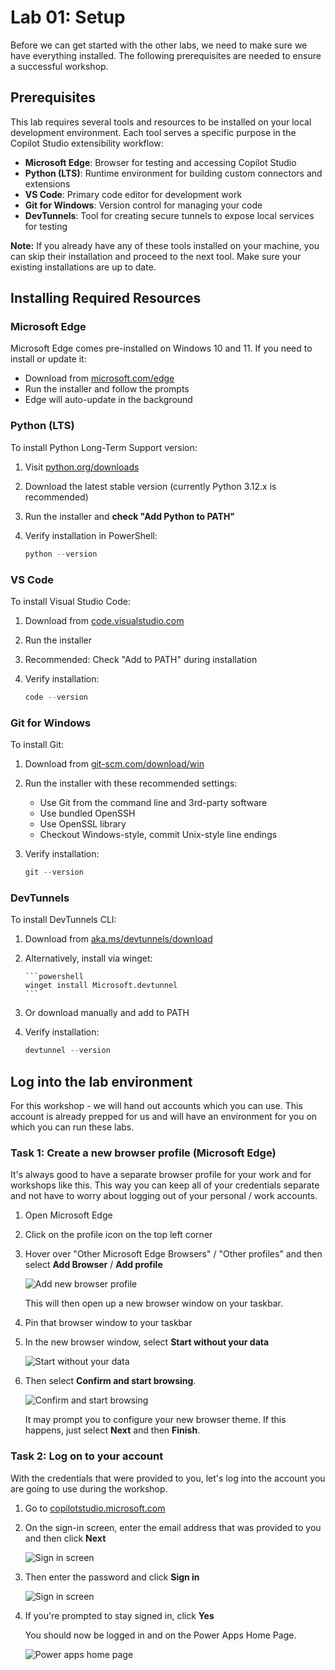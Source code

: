 # Lab 01: Setup

Before we can get started with the other labs, we need to make sure we have everything installed. The following prerequisites are needed to ensure a successful workshop.

## Prerequisites

This lab requires several tools and resources to be installed on your local development environment. Each tool serves a specific purpose in the Copilot Studio extensibility workflow:

- **Microsoft Edge**: Browser for testing and accessing Copilot Studio
- **Python (LTS)**: Runtime environment for building custom connectors and extensions
- **VS Code**: Primary code editor for development work
- **Git for Windows**: Version control for managing your code
- **DevTunnels**: Tool for creating secure tunnels to expose local services for testing

**Note:** If you already have any of these tools installed on your machine, you can skip their installation and proceed to the next tool. Make sure your existing installations are up to date.

## Installing Required Resources

### Microsoft Edge

Microsoft Edge comes pre-installed on Windows 10 and 11. If you need to install or update it:

- Download from [microsoft.com/edge](https://www.microsoft.com/edge)
- Run the installer and follow the prompts
- Edge will auto-update in the background

### Python (LTS)

To install Python Long-Term Support version:

1. Visit [python.org/downloads](https://www.python.org/downloads/)
1. Download the latest stable version (currently Python 3.12.x is recommended)
1. Run the installer and **check "Add Python to PATH"**
1. Verify installation in PowerShell:

   ```powershell
   python --version
   ```

### VS Code

To install Visual Studio Code:

1. Download from [code.visualstudio.com](https://code.visualstudio.com/)
1. Run the installer
1. Recommended: Check "Add to PATH" during installation
1. Verify installation:

   ```powershell
   code --version
   ```

### Git for Windows

To install Git:

1. Download from [git-scm.com/download/win](https://git-scm.com/download/win)
1. Run the installer with these recommended settings:
   - Use Git from the command line and 3rd-party software
   - Use bundled OpenSSH
   - Use OpenSSL library
   - Checkout Windows-style, commit Unix-style line endings
1. Verify installation:

   ```powershell
   git --version
   ```

### DevTunnels

To install DevTunnels CLI:

1. Download from [aka.ms/devtunnels/download](https://aka.ms/devtunnels/download)
1. Alternatively, install via winget:

       ```powershell
       winget install Microsoft.devtunnel
       ```

1. Or download manually and add to PATH
1. Verify installation:

    ```powershell
    devtunnel --version
    ```

## Log into the lab environment

For this workshop - we will hand out accounts which you can use. This account is already prepped for us and will have an environment for you on which you can run these labs.

### Task 1: Create a new browser profile (Microsoft Edge)

It's always good to have a separate browser profile for your work and for workshops like this. This way you can keep all of your credentials separate and not have to worry about logging out of your personal / work accounts.

1. Open Microsoft Edge
1. Click on the profile icon on the top left corner
1. Hover over "Other Microsoft Edge Browsers" / "Other profiles" and then select **Add Browser** / **Add profile**

   ![Add new browser profile](./assets/add-new-browser-profile.png)

   This will then open up a new browser window on your taskbar.

1. Pin that browser window to your taskbar
1. In the new browser window, select **Start without your data**

   ![Start without your data](./assets/start-without-your-data.png)

1. Then select **Confirm and start browsing**.

   ![Confirm and start browsing](./assets/confirm-and-start-browsing.png)

   It may prompt you to configure your new browser theme. If this happens, just select **Next** and then **Finish**.

### Task 2: Log on to your account

With the credentials that were provided to you, let's log into the account you are going to use during the workshop.

1. Go to [copilotstudio.microsoft.com](https://copilotstudio.microsoft.com)
1. On the sign-in screen, enter the email address that was provided to you and then click **Next**

   ![Sign in screen](./assets/pa-sign-in-email.png)

1. Then enter the password and click **Sign in**

   ![Sign in screen](./assets/pa-sign-in-password.png)

1. If you're prompted to stay signed in, click **Yes**

   You should now be logged in and on the Power Apps Home Page.

   ![Power apps home page](./assets/power-automate-home-page.png)
